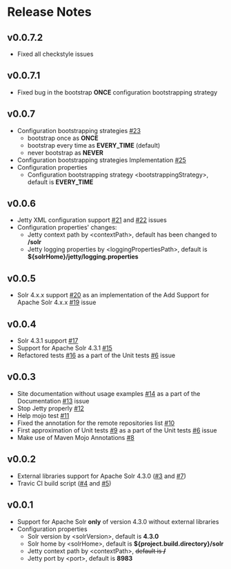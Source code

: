 # Release Notes

## v0.0.7.2

* Fixed all checkstyle issues

## v0.0.7.1

* Fixed bug in the bootstrap **ONCE** configuration bootstrapping strategy

## v0.0.7

* Configuration bootstrapping strategies [#23](https://github.com/ffbit/solr-maven-plugin/issues/23)
  * bootstrap once as **ONCE**
  * bootstrap every time as **EVERY_TIME** (default)
  * never bootstrap as **NEVER**
* Configuration bootstrapping strategies Implementation [#25](https://github.com/ffbit/solr-maven-plugin/pull/25)
* Configuration properties
  * Configuration bootstrapping strategy &lt;bootstrappingStrategy&gt;, default is **EVERY_TIME**

## v0.0.6

* Jetty XML configuration support [#21](https://github.com/ffbit/solr-maven-plugin/pull/2) and [#22](https://github.com/ffbit/solr-maven-plugin/pull/22) issues
* Configuration properties' changes:
  * Jetty context path by &lt;contextPath&gt;, default has been changed to **/solr**
  * Jetty logging properties by &lt;loggingPropertiesPath&gt;, default is **${solrHome}/jetty/logging.properties**

## v0.0.5

* Solr 4.x.x support [#20](https://github.com/ffbit/solr-maven-plugin/pull/20) as an implementation of the Add Support for Apache Solr 4.x.x [#19](https://github.com/ffbit/solr-maven-plugin/issues/19) issue

## v0.0.4

* Solr 4.3.1 support [#17](https://github.com/ffbit/solr-maven-plugin/pull/17)
* Support for Apache Solr 4.3.1 [#15](https://github.com/ffbit/solr-maven-plugin/pull/15)
* Refactored tests [#16](https://github.com/ffbit/solr-maven-plugin/pull/16) as a part of the Unit tests [#6](https://github.com/ffbit/solr-maven-plugin/pull/6) issue

## v0.0.3

* Site documentation without usage examples [#14](https://github.com/ffbit/solr-maven-plugin/pull/14) as a part of the Documentation [#13](https://github.com/ffbit/solr-maven-plugin/issues/13) issue
* Stop Jetty properly [#12](https://github.com/ffbit/solr-maven-plugin/issues/12)
* Help mojo test [#11](https://github.com/ffbit/solr-maven-plugin/pull/11)
* Fixed the annotation for the remote repositories list [#10](https://github.com/ffbit/solr-maven-plugin/pull/10)
* First approximation of Unit tests [#9](https://github.com/ffbit/solr-maven-plugin/pull/9) as a part of the Unit tests [#6](https://github.com/ffbit/solr-maven-plugin/pull/6) issue
* Make use of Maven Mojo Annotations [#8](https://github.com/ffbit/solr-maven-plugin/pull/8)

## v0.0.2

* External libraries support for Apache Solr 4.3.0 ([#3](https://github.com/ffbit/solr-maven-plugin/pull/3) and [#7](https://github.com/ffbit/solr-maven-plugin/pull/7))
* Travic CI build script ([#4](https://github.com/ffbit/solr-maven-plugin/pull/4) and [#5](https://github.com/ffbit/solr-maven-plugin/pull/5))

## v0.0.1

* Support for Apache Solr **only** of version 4.3.0 without external libraries
* Configuration properties
  * Solr version by &lt;solrVersion&gt;, default is **4.3.0**
  * Solr home by &lt;solrHome&gt;, default is **${project.build.directory}/solr**
  * Jetty context path by &lt;contextPath&gt;, ~~default is **/**~~
  * Jetty port by &lt;port&gt;, default is **8983**
